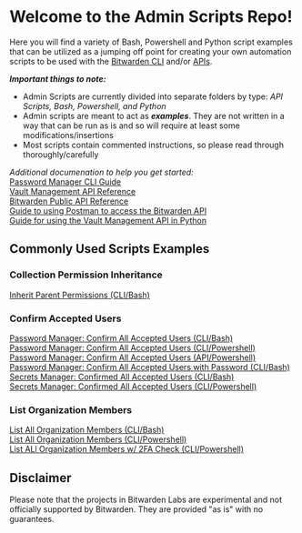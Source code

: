 # Welcome to the Admin Scripts Repo!

Here you will find a variety of Bash, Powershell and Python script examples that can be utilized as a jumping off point for creating your own automation scripts to be used with the [Bitwarden CLI](https://bitwarden.com/help/cli/) and/or [APIs](https://bitwarden.com/help/bitwarden-apis/). 

***Important things to note:***
- Admin Scripts are currently divided into separate folders by type: _API Scripts, Bash, Powershell, and Python_
- Admin scripts are meant to act as ***examples***. They are not written in a way that can be run as is and so will require at least some modifications/insertions
- Most scripts contain commented instructions, so please read through thoroughly/carefully

*Additional documenation to help you get started:*<br>
[Password Manager CLI Guide](https://bitwarden.com/help/cli/)<Br>
[Vault Management API Reference](https://bitwarden.com/help/vault-management-api/)<br>
[Bitwarden Public API Reference](https://bitwarden.com/help/api/)<br>
[Guide to using Postman to access the Bitwarden API](https://community.bitwarden.com/t/guide-to-using-postman-to-access-the-bitwarden-api/56475)<br>
[Guide for using the Vault Management API in Python](https://github.com/bitwarden-labs/admin-scripts/wiki/Vault-Management-API-in-Python)



## Commonly Used Scripts Examples

### Collection Permission Inheritance
[Inherit Parent Permissions (CLI/Bash)](https://github.com/bitwarden-labs/admin-scripts/blob/main/Bash%20Scripts/inheritparentpermissions.sh)


### Confirm Accepted Users
[Password Manager: Confirm All Accepted Users (CLI/Bash)](https://github.com/bitwarden-labs/admin-scripts/blob/main/Bash%20Scripts/bwConfirmAcceptedPeople.sh)<br>
[Password Manager: Confirm All Accepted Users (CLI/Powershell)](https://github.com/bitwarden-labs/admin-scripts/blob/main/Powershell/bwConfirmAcceptedPeople.ps1)<br>
[Password Manager: Confirm All Accepted Users (API/Powershell)](https://github.com/bitwarden-labs/admin-scripts/blob/main/API%20Scripts/Bitwarden%20Public%20API/bwConfirmAccepted-api.ps1)<br>
[Password Manager: Confirm All Accepted Users with Password (CLI/Bash)](https://github.com/bitwarden-labs/admin-scripts/blob/main/Bash%20Scripts/bwConfirmAcceptedPeopleWPass.sh)<br>
[Secrets Manager: Confirmed All Accepted Users (CLI/Bash)](https://github.com/bitwarden-labs/admin-scripts/blob/main/Bash%20Scripts/bwConfirmAcceptedPeopleSM.sh)<br>
[Secrets Manager: Confirmed All Accepted Users (CLI/Powershell)](https://github.com/bitwarden-labs/admin-scripts/blob/main/Powershell/bwConfirmAcceptedPeopleSM.ps1)

### List Organization Members
[List All Organization Members (CLI/Bash)](https://github.com/bitwarden-labs/admin-scripts/blob/main/Bash%20Scripts/listmembers.sh)<Br>
[List All Organization Members (CLI/Powershell)](https://github.com/bitwarden-labs/admin-scripts/blob/main/Powershell/ListMembers.ps1)<Br>
[List ALl Organization Members w/ 2FA Check (CLI/Powershell)](https://github.com/bitwarden-labs/admin-scripts/blob/main/Powershell/ListMembers2FACheck.ps1)



## Disclaimer
Please note that the projects in Bitwarden Labs are experimental and not officially supported by Bitwarden. They are provided "as is" with no guarantees.
